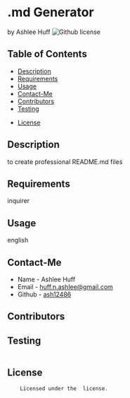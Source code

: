 # .md Generator
by Ashlee Huff
![Github license](https://img.shields.io/badge/license-$(license)-yellowgreen.svg)
## Table of Contents
- [Description](#desecription)
- [Requirements](#requirements)
- [Usage](#usage)
- [Contact-Me](#contact-me)
- [Contributors](#contributors)
- [Testing](#testing)

* [License](#license)

## Description
to create professional README.md files
## Requirements
inquirer
## Usage
english
## Contact-Me
- Name - Ashlee Huff
- Email - huff.n.ashlee@gmail.com
- Github - [ash12486](https://github.com/ash12486/)
## Contributors

## Testing
```

```
## License
    
        Licensed under the  license.
